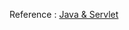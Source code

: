 Reference : [Java & Servlet](https://www.youtube.com/watch?v=jp7vtbLin-s&list=PLq8wAnVUcTFVOtENMsujSgtv2TOsMy8zd&index=8)
